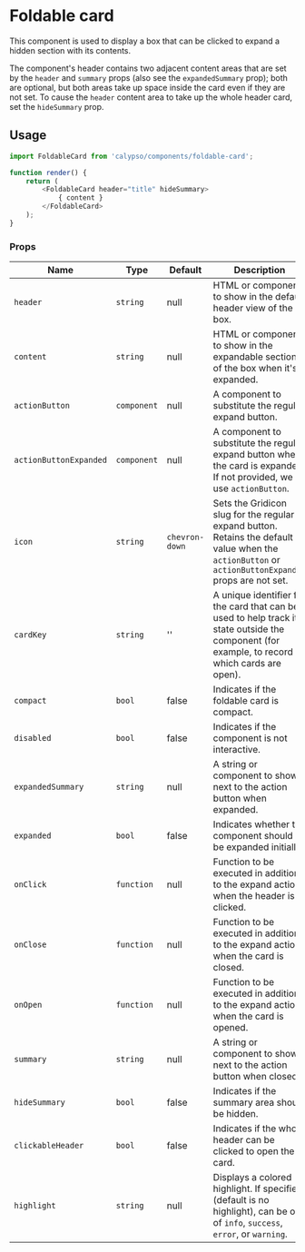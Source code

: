 # Foldable card

This component is used to display a box that can be clicked to expand a hidden section with its contents.

The component's header contains two adjacent content areas that are set by the `header` and `summary` props (also see the `expandedSummary` prop); both are optional, but both areas take up space inside the card even if they are not set. To cause the `header` content area to take up the whole header card, set the `hideSummary` prop.

## Usage

```js
import FoldableCard from 'calypso/components/foldable-card';

function render() {
	return (
		<FoldableCard header="title" hideSummary>
			{ content }
		</FoldableCard>
	);
}
```

### Props

| Name                   | Type        | Default        | Description                                                                                                                                          |
| ---------------------- | ----------- | -------------- | ---------------------------------------------------------------------------------------------------------------------------------------------------- |
| `header`               | `string`    | null           | HTML or component to show in the default header view of the box.                                                                                     |
| `content`              | `string`    | null           | HTML or component to show in the expandable section of the box when it's expanded.                                                                   |
| `actionButton`         | `component` | null           | A component to substitute the regular expand button.                                                                                                 |
| `actionButtonExpanded` | `component` | null           | A component to substitute the regular expand button when the card is expanded. If not provided, we use `actionButton`.                               |
| `icon`                 | `string`    | `chevron-down` | Sets the Gridicon slug for the regular expand button. Retains the default value when the `actionButton` or `actionButtonExpanded` props are not set. |
| `cardKey`              | `string`    | ''             | A unique identifier for the card that can be used to help track its state outside the component (for example, to record which cards are open).       |
| `compact`              | `bool`      | false          | Indicates if the foldable card is compact.                                                                                                           |
| `disabled`             | `bool`      | false          | Indicates if the component is not interactive.                                                                                                       |
| `expandedSummary`      | `string`    | null           | A string or component to show next to the action button when expanded.                                                                               |
| `expanded`             | `bool`      | false          | Indicates whether the component should be expanded initially.                                                                                        |
| `onClick`              | `function`  | null           | Function to be executed in addition to the expand action when the header is clicked.                                                                 |
| `onClose`              | `function`  | null           | Function to be executed in addition to the expand action when the card is closed.                                                                    |
| `onOpen`               | `function`  | null           | Function to be executed in addition to the expand action when the card is opened.                                                                    |
| `summary`              | `string`    | null           | A string or component to show next to the action button when closed.                                                                                 |
| `hideSummary`          | `bool`      | false          | Indicates if the summary area should be hidden.                                                                                                      |
| `clickableHeader`      | `bool`      | false          | Indicates if the whole header can be clicked to open the card.                                                                                       |
| `highlight`            | `string`    | null           | Displays a colored highlight. If specified (default is no highlight), can be one of `info`, `success`, `error`, or `warning`.                        |
